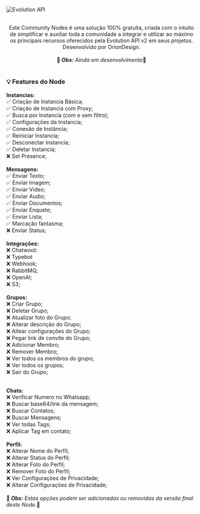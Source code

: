 <img src="https://github.com/user-attachments/assets/813b7b34-377c-42e8-9f1a-12e27e682c7f" alt="Evolution API">

<p align="center"><br>
Este Community Nodes é uma solução 100% gratuita, criada com o intuito de simplificar e auxiliar toda a comunidade a integrar e utilizar ao máximo os principais recursos oferecidos pela Evolution API v2 em seus projetos. Desenvolvido por OrionDesign.<br><br>
🚨<i><b> Obs:</b> Ainda em desenvolvimento</b></i>🚨<br>
</p>

<h1></h1>
<h3>💡 Features do Node</h3>

<b>Instancias:</b> <br>
✅ Criação de Instancia Básica;<br>
✅ Criação de Instancia com Proxy;<br>
✅ Busca por Instancia (com e sem filtro);<br>
✅ Configurações da Instancia;<br>
✅ Conexão de Instância;<br>
✅ Reiniciar Instancia;<br>
✅ Desconectar Instancia;<br>
✅ Deletar Instancia;<br>
❌ Set Presence;<br>
<br>
<b>Mensagens:</b> <br>
✅ Enviar Texto; <br>
✅ Enviar Imagem; <br>
✅ Enviar Video; <br>
✅ Enviar Audio; <br>
✅ Enviar Documentos; <br>
✅ Enviar Enquete;<br>
✅ Enviar Lista;<br>
✅ Marcação fantasma; <br>
❌ Enviar Status;<br>
<br>
<b>Integrações:</b> <br>
❌ Chatwoot:<br>
❌ Typebot<br>
❌ Webhook;<br>
❌ RabbitMQ;<br>
❌ OpenAI;<br>
❌ S3;<br>
<br>
<b>Grupos:</b> <br>
❌ Criar Grupo;<br>
❌ Deletar Grupo;<br>
❌ Atualizar foto do Grupo;<br>
❌ Alterar descrição do Grupo;<br>
❌ Altear configurações do Grupo;<br>
❌ Pegar link de convite do Grupo;<br>
❌ Adicionar Membro;<br>
❌ Remover Membro;<br>
❌ Ver todos os membros do grupo;<br>
❌ Ver todos os grupos;<br>
❌ Sair do Grupo;<br>

<br>
<b>Chats:</b> <br>
❌ Verificar Numero no Whatsapp;<br>
❌ Buscar base64/link da mensagem;<br>
❌ Buscar Contatos;<br>
❌ Buscar Mensagens;<br>
❌ Ver todas Tags;<br>
❌ Aplicar Tag em contato;<br>
<br>
<b>Perfil:</b> <br>
❌ Alterar Nome do Perfil;<br>
❌ Alterar Status do Perfil;<br>
❌ Alterar Foto do Perfil;<br>
❌ Remover Foto do Perfil;<br>
❌ Ver Configurações de Privacidade;<br>
❌ Alterar Configurações de Privacidade;<br>
<br>
🚨<i><b> Obs:</b> Estas opções podem ser adicionadas ou removidas da versão final deste Node.</b></i>🚨<br>
